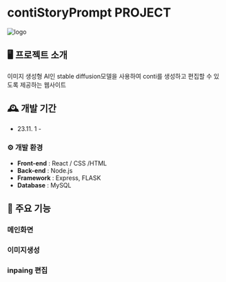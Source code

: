 # contiStoryPrompt PROJECT

![logo](https://github.com/FinalProject-5G/contiStoryPrompt/assets/138184932/b99fdd22-8346-4024-8c4f-e0e213f98129)


## 🖥 프로젝트 소개
이미지 생성형 AI인 stable diffusion모델을 사용하여 conti를 생성하고 편집할 수 있도록 제공하는 웹사이트
<br>

## 🕰 개발 기간
* 23.11. 1 - 

### ⚙ 개발 환경

- **Front-end** : React / CSS /HTML
- **Back-end** : Node.js
- **Framework** : Express, FLASK
- **Database** : MySQL


## 📌 주요 기능
### 메인화면

### 이미지생성

### inpaing 편집
